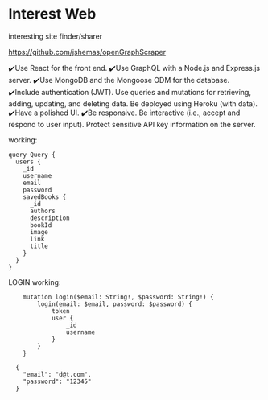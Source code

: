 # Interest Web

interesting site finder/sharer

https://github.com/jshemas/openGraphScraper

✔️Use React for the front end.
✔️Use GraphQL with a Node.js and Express.js server.
✔️Use MongoDB and the Mongoose ODM for the database.
✔️Include authentication (JWT).
Use queries and mutations for retrieving, adding, updating, and deleting data.
Be deployed using Heroku (with data).
✔️Have a polished UI.
✔️Be responsive.
Be interactive (i.e., accept and respond to user input).
Protect sensitive API key information on the server.

working:

```
query Query {
  users {
    _id
    username
    email
    password
    savedBooks {
      _id
      authors
      description
      bookId
      image
      link
      title
    }
  }
}
```

LOGIN working:

```
    mutation login($email: String!, $password: String!) {
        login(email: $email, password: $password) {
            token
            user {
                _id
                username
            }
        }
    }

  {
    "email": "d@t.com",
    "password": "12345"
  }
```
